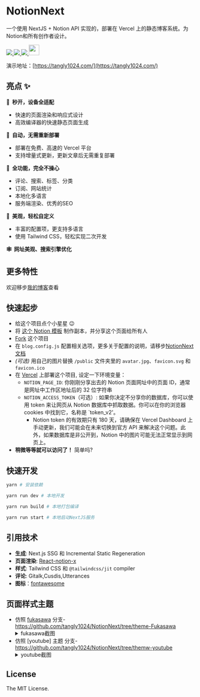 # NotionNext

一个使用 NextJS + Notion API 实现的，部署在 Vercel 上的静态博客系统。为Notion和所有创作者设计。

<p>
  <a aria-label="GitHub commit activity" href="https://github.com/tangly1024/NotionNext/commits/main" title="GitHub commit activity">
    <img src="https://img.shields.io/github/commit-activity/m/tangly1024/NotionNext?style=for-the-badge"/>
  </a>
  <a aria-label="GitHub contributors" href="https://github.com/tangly1024/NotionNext/graphs/contributors" title="GitHub contributors">
    <img src="https://img.shields.io/github/contributors/tangly1024/NotionNext?color=orange&style=for-the-badge"/>
  </a>
  <a aria-label="Build status" href="#" title="Build status">
    <img src="https://img.shields.io/github/deployments/tangly1024/NotionNext/Production?logo=Vercel&style=for-the-badge"/>
  </a>
  <a aria-label="Powered by Vercel" href="https://vercel.com?utm_source=Craigary&utm_campaign=oss" title="Powered by Vercel">
    <img src="https://www.datocms-assets.com/31049/1618983297-powered-by-vercel.svg" height="28"/>
  </a>
</p>

演示地址：[https://tangly1024.com/](https://tangly1024.com/)

## 亮点 ✨

**🚀 &nbsp;秒开，设备全适配**

- 快速的页面渲染和响应式设计
- 高效编译器的快速静态页面生成

**🤖 &nbsp;自动，无需重新部署**

- 部署在免费、高速的 Vercel 平台
- 支持增量式更新，更新文章后无需重复部署

**🚙 &nbsp;全功能，完全不操心**

- 评论、搜索、标签、分类
- 订阅、网站统计
- 本地化多语言
- 服务端渲染、优秀的SEO

**🎨 &nbsp;美观，轻松自定义**

- 丰富的配置项，更支持多语言
- 使用 Tailwind CSS，轻松实现二次开发

**🕸 &nbsp;网址美观、搜索引擎优化**

## 更多特性
欢迎移步[我的博客](https://tangly1024.com/article/notion-next)查看
## 快速起步

- 给这个项目点个小星星 😉
- 将 [这个 Notion 模板](https://tanghh.notion.site/02ab3b8678004aa69e9e415905ef32a5) 制作副本，并分享这个页面给所有人
- [Fork](https://github.com/tangly1024/NotionNext/fork) 这个项目
- 在 `blog.config.js` 配置相关选项，更多关于配置的说明，请移步[NotionNext文档](https://docs.tangly1024.com/zh)
- _(可选)_ 用自己的图片替换 `/public` 文件夹里的 `avatar.jpg`、`favicon.svg` 和 `favicon.ico`
- 在 [Vercel](https://vercel.com) 上部署这个项目, 设定一下环境变量：
  - `NOTION_PAGE_ID`: 你刚刚分享出去的 Notion 页面网址中的页面 ID，通常是网址中工作区地址后的 32 位字符串
  - `NOTION_ACCESS_TOKEN`（可选）: 如果你决定不分享你的数据库，你可以使用 token 来让网页从 Notion 数据库中抓取数据。你可以在你的浏览器 cookies 中找到它，名称是 `token_v2'。
    - Notion token 的有效期只有 180 天，请确保在 Vercel Dashboard 上手动更新，我们可能会在未来切换到官方 API 来解决这个问题。此外，如果数据库是非公开到，Notion 中的图片可能无法正常显示到网页上。
- **稍微等等就可以访问了！** 简单吗?


## 快速开发

```bash
yarn # 安装依赖

yarn run dev # 本地开发

yarn run build # 本地打包编译

yarn run start # 本地启动NextJS服务

```

## 引用技术

- **生成**: Next.js SSG 和 Incremental Static Regeneration
- **页面渲染**: [React-notion-x](https://github.com/NotionX/react-notion-x)
- **样式**: Tailwind CSS 和 `@tailwindcss/jit` compiler
- **评论**: Gitalk,Cusdis,Utterances
- **图标**：[fontawesome](https://fontawesome.com/v5.15/icons?d=gallery)

## 页面样式主题
- 仿照 [fukasawa](https://andersnoren.se/themes/fukasawa) 分支-https://github.com/tangly1024/NotionNext/tree/theme-Fukasawa
  <details><summary>fukasawa截图</summary>
  <img src='https://github.com/tangly1024/NotionNext/blob/main/docs/screenshot-fukasawa.png?raw=true'/>
  </details>
- 仿照 [youtube] 主题 分支-https://github.com/tangly1024/NotionNext/tree/themw-youtube
  <details><summary>youtube截图</summary>
  <img src='https://github.com/tangly1024/NotionNext/blob/main/docs/screenshot-youtube.png?raw=true'/>
  </details>

## License

The MIT License.
